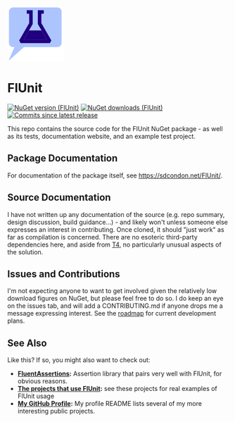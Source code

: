 ﻿![FlUnit Logo](src/FlUnit-128.png)

# FlUnit

[![NuGet version (FlUnit)](https://img.shields.io/nuget/v/FlUnit.svg?style=flat-square)](https://www.nuget.org/packages/FlUnit/) 
[![NuGet downloads (FlUnit)](https://img.shields.io/nuget/dt/FlUnit.svg?style=flat-square)](https://www.nuget.org/packages/FlUnit/) 
[![Commits since latest release](https://img.shields.io/github/commits-since/sdcondon/FlUnit/latest?style=flat-square)](https://github.com/sdcondon/FlUnit/compare/1.2.0...main) 

This repo contains the source code for the FlUnit NuGet package - as well as its tests, documentation website, and an example test project.

## Package Documentation

For documentation of the package itself, see https://sdcondon.net/FlUnit/.

## Source Documentation

I have not written up any documentation of the source (e.g. repo summary, design discussion, build guidance…) - and likely won't unless someone else expresses an interest in contributing.
Once cloned, it should "just work" as far as compilation is concerned.
There are no esoteric third-party dependencies here, and aside from [T4](https://learn.microsoft.com/en-us/visualstudio/modeling/code-generation-and-t4-text-templates?view=vs-2022#design-time-t4-text-templates), no particularly unusual aspects of the solution.

## Issues and Contributions

I'm not expecting anyone to want to get involved given the relatively low download figures on NuGet, but please feel free to do so.
I do keep an eye on the issues tab, and will add a CONTRIBUTING.md if anyone drops me a message expressing interest.
See the [roadmap](https://sdcondon.net/FlUnit/roadmap.md) for current development plans.

## See Also

Like this? If so, you might also want to check out:

* **[FluentAssertions](https://fluentassertions.com/):** Assertion library that pairs very well with FlUnit, for obvious reasons.
* **[The projects that use FlUnit](https://github.com/sdcondon/FlUnit/network/dependents):** see these projects for real examples of FlUnit usage
* **[My GitHub Profile](https://github.com/sdcondon):** My profile README lists several of my more interesting public projects.
